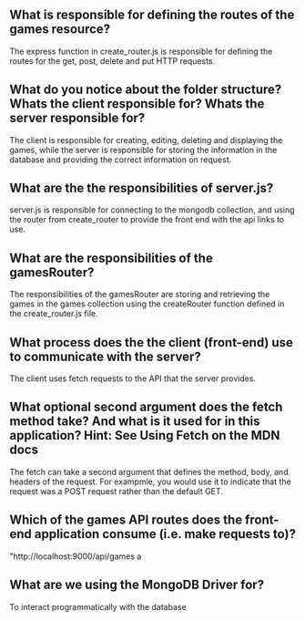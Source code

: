 ## What is responsible for defining the routes of the games resource?

The express function in create_router.js is responsible for defining the routes for the get, post, delete and put HTTP requests.

## What do you notice about the folder structure? Whats the client responsible for? Whats the server responsible for?

The client is responsible for creating, editing, deleting and displaying the games, while the server is responsible for storing the information in the database and providing the correct information on request.

## What are the the responsibilities of server.js?

server.js is responsible for connecting to the mongodb collection, and using the router from create_router to provide the front end with the api links to use.

## What are the responsibilities of the gamesRouter?

The responsibilities of the gamesRouter are storing and retrieving the games in the games collection using the createRouter function defined in the create_router.js file.

## What process does the the client (front-end) use to communicate with the server?

The client uses fetch requests to the API that the server provides.

## What optional second argument does the fetch method take? And what is it used for in this application? Hint: See Using Fetch on the MDN docs

The fetch can take a second argument that defines the method, body, and headers of the request. For exampmle, you would use it to indicate that the request was a POST request rather than the default GET.

## Which of the games API routes does the front-end application consume (i.e. make requests to)?

"http://localhost:9000/api/games a

## What are we using the MongoDB Driver for?

To interact programmatically with the database